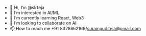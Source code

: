 - 👋 Hi, I’m @slrteja
- 👀 I’m interested in AI/ML
- 🌱 I’m currently learning React, Web3
- 💞️ I’m looking to collaborate on AI
- 📫 How to reach me +91 8328662169/surampuditeja@gmail.com

<!---
slrteja/slrteja is a ✨ special ✨ repository because its `README.md` (this file) appears on your GitHub profile.
You can click the Preview link to take a look at your changes.
--->
